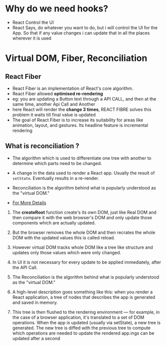 # Why do we need hooks?

- React Control the UI
- React Says, do whatever you want to do, but i will control the UI for the App. So that if any value changes i can update that in all the places wherever it is used

# Virtual DOM, Fiber, Reconciliation

## React Fiber

- React Fiber is an implementation of React's core algorithm.
- React Fiber allowed **optimised re-rendering**
- eg: you are updating a Button text through a API CALL, and then at the same time, another Api Call and Another
- here React will render the **change 3 times**, REACT FIBRE solves this problem it waits till final value is updated
- The goal of React Fiber is to increase its suitability for areas like animation, layout, and gestures. Its headline feature is incremental rendering

## What is reconciliation ?

- The algorithm which is used to differentiate one tree with another to determine which parts need to be changed.
- A change in the data used to render a React app. Usually the result of `setState`. Eventually results in a re-render.

- Reconciliation is the algorithm behind what is popularly understood as the "virtual DOM."

- [For More Details](https://github.com/acdlite/react-fiber-architecture)

1. The **createRoot** function create's its own DOM, just like Real DOM and then compare it with the web browser's DOM and only update those components which are actually updated.

2. But the browser removes the whole DOM and then recrates the whole DOM with the updated values this is called reload.

3. However virtual DOM tracks whole DOM like a tree like structure and updates only those values which were only changed.

4. In UI it is not necessary for every update to be applied immediately, after the API Call.

5. The Reconciliation is the algorithm behind what is popularly understood as the "virtual DOM."
6. A high-level description goes something like this: when you render a React application, a tree of nodes that describes the app is generated and saved in memory.
7. This tree is then flushed to the rendering environment — for example, in the case of a browser application, it's translated to a set of DOM operations. When the app is updated (usually via setState), a new tree is generated. The new tree is diffed with the previous tree to compute which operations are needed to update the rendered app.ings can be updated after a second
